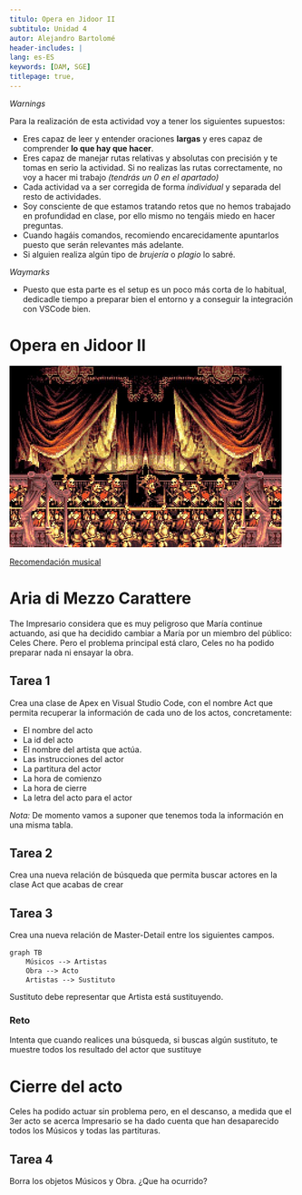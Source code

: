 ```yaml
---
titulo: Opera en Jidoor II
subtitulo: Unidad 4
autor: Alejandro Bartolomé
header-includes: |
lang: es-ES
keywords: [DAM, SGE]
titlepage: true,
---
```




*Warnings*

Para la realización de esta actividad voy a tener los siguientes supuestos:
+ Eres capaz de leer y entender oraciones **largas** y eres capaz de comprender **lo que hay que hacer**.
+ Eres capaz de manejar rutas relativas y absolutas con precisión y te tomas en serio la actividad. Si no realizas las rutas correctamente, no voy a hacer mi trabajo *(tendrás un 0 en el apartado)*
+ Cada actividad va a ser corregida de forma *individual* y separada del resto de actividades.
+ Soy consciente de que estamos tratando retos que no hemos trabajado en profundidad en clase, por ello mismo no tengáis miedo en hacer preguntas.
+ Cuando hagáis comandos, recomiendo encarecidamente apuntarlos puesto que serán relevantes más adelante.
+ Si alguien realiza algún tipo de *brujería* o *plagio* lo sabré.

*Waymarks*
+ Puesto que esta parte es el setup es un poco más corta de lo habitual, dedicadle tiempo a preparar bien el entorno y a conseguir la integración con VSCode bien.

Opera en Jidoor II
==============================

![UODM](../img/opera.png.jpg)

[Recomendación musical](https://www.youtube.com/watch?v=yYzq0am3B4I)


# Aria di Mezzo Carattere

The Impresario considera que es muy peligroso que María continue actuando, asi que ha decidido cambiar a María por un miembro del público: Celes Chere. Pero el problema principal está claro, Celes no ha podido preparar nada ni ensayar la obra. 

## Tarea 1

Crea una clase de Apex en Visual Studio Code, con el nombre Act que permita recuperar la información de cada uno de los actos, concretamente:

+ El nombre del acto 
+ La id del acto 
+ El nombre del artista que actúa.
+ Las instrucciones del actor
+ La partitura del actor
+ La hora de comienzo
+ La hora de cierre
+ La letra del acto para el actor

*Nota:* De momento vamos a suponer que tenemos toda la información en una misma tabla.

## Tarea 2

Crea una nueva relación de búsqueda que permita buscar actores en la clase Act que acabas de crear

## Tarea 3

Crea una nueva relación de Master-Detail entre los siguientes campos.

```mermaid
graph TB
    Músicos --> Artistas
    Obra --> Acto
    Artistas --> Sustituto
```

Sustituto debe representar que Artista está sustituyendo.

### Reto
Intenta que cuando realices una búsqueda, si buscas algún sustituto, te muestre todos los resultado del actor que sustituye


# Cierre del acto

Celes ha podido actuar sin problema pero, en el descanso, a medida que el 3er acto se acerca Impresario se ha dado cuenta que han desaparecido todos los Músicos y todas las partituras.

## Tarea 4

Borra los objetos Músicos y Obra. ¿Que ha ocurrido?